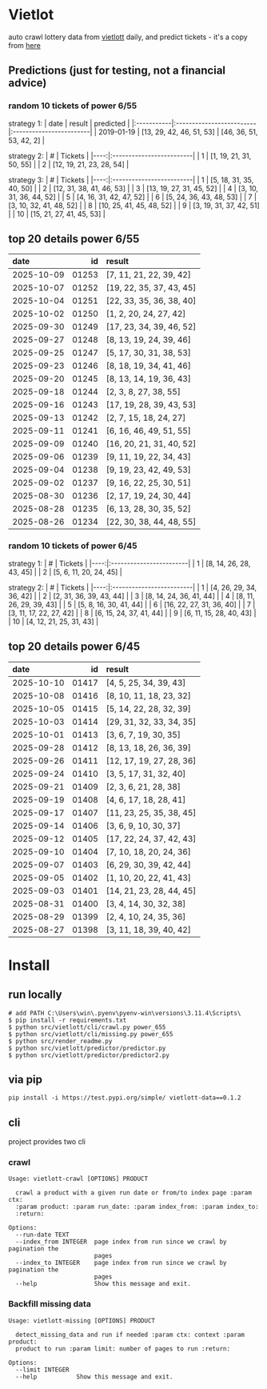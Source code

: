 # Vietlot
auto crawl lottery data from [vietlott](https://vietlott.vn) daily, and predict tickets - it's a copy from [here](https://github.com/vietvudanh/vietlott-data)
## Predictions (just for testing, not a financial advice)
### random 10 tickets of power 6/55

strategy 1:
| date       | result                   | predicted               |
|:-----------|:-------------------------|:------------------------|
| 2019-01-19 | [13, 29, 42, 46, 51, 53] | [46, 36, 51, 53, 42, 2] |

strategy 2:
|   # | Tickets                  |
|----:|:-------------------------|
|   1 | [1, 19, 21, 31, 50, 55]  |
|   2 | [12, 19, 21, 23, 28, 54] |

strategy 3:
|   # | Tickets                  |
|----:|:-------------------------|
|   1 | [5, 18, 31, 35, 40, 50]  |
|   2 | [12, 31, 38, 41, 46, 53] |
|   3 | [13, 19, 27, 31, 45, 52] |
|   4 | [3, 10, 31, 36, 44, 52]  |
|   5 | [4, 16, 31, 42, 47, 52]  |
|   6 | [5, 24, 36, 43, 48, 53]  |
|   7 | [3, 10, 32, 41, 48, 52]  |
|   8 | [10, 25, 41, 45, 48, 52] |
|   9 | [3, 19, 31, 37, 42, 51]  |
|  10 | [15, 21, 27, 41, 45, 53] |

## top 20 details power 6/55
| date       |    id | result                   |
|:-----------|------:|:-------------------------|
| 2025-10-09 | 01253 | [7, 11, 21, 22, 39, 42]  |
| 2025-10-07 | 01252 | [19, 22, 35, 37, 43, 45] |
| 2025-10-04 | 01251 | [22, 33, 35, 36, 38, 40] |
| 2025-10-02 | 01250 | [1, 2, 20, 24, 27, 42]   |
| 2025-09-30 | 01249 | [17, 23, 34, 39, 46, 52] |
| 2025-09-27 | 01248 | [8, 13, 19, 24, 39, 46]  |
| 2025-09-25 | 01247 | [5, 17, 30, 31, 38, 53]  |
| 2025-09-23 | 01246 | [8, 18, 19, 34, 41, 46]  |
| 2025-09-20 | 01245 | [8, 13, 14, 19, 36, 43]  |
| 2025-09-18 | 01244 | [2, 3, 8, 27, 38, 55]    |
| 2025-09-16 | 01243 | [17, 19, 28, 39, 43, 53] |
| 2025-09-13 | 01242 | [2, 7, 15, 18, 24, 27]   |
| 2025-09-11 | 01241 | [6, 16, 46, 49, 51, 55]  |
| 2025-09-09 | 01240 | [16, 20, 21, 31, 40, 52] |
| 2025-09-06 | 01239 | [9, 11, 19, 22, 34, 43]  |
| 2025-09-04 | 01238 | [9, 19, 23, 42, 49, 53]  |
| 2025-09-02 | 01237 | [9, 16, 22, 25, 30, 51]  |
| 2025-08-30 | 01236 | [2, 17, 19, 24, 30, 44]  |
| 2025-08-28 | 01235 | [6, 13, 28, 30, 35, 52]  |
| 2025-08-26 | 01234 | [22, 30, 38, 44, 48, 55] |

### random 10 tickets of power 6/45

strategy 1:
|   # | Tickets                 |
|----:|:------------------------|
|   1 | [8, 14, 26, 28, 43, 45] |
|   2 | [5, 6, 11, 20, 24, 45]  |

strategy 2:
|   # | Tickets                  |
|----:|:-------------------------|
|   1 | [4, 26, 29, 34, 36, 42]  |
|   2 | [2, 31, 36, 39, 43, 44]  |
|   3 | [8, 14, 24, 36, 41, 44]  |
|   4 | [8, 11, 26, 29, 39, 43]  |
|   5 | [5, 8, 16, 30, 41, 44]   |
|   6 | [16, 22, 27, 31, 36, 40] |
|   7 | [3, 11, 17, 22, 27, 42]  |
|   8 | [6, 15, 24, 37, 41, 44]  |
|   9 | [6, 11, 15, 28, 40, 43]  |
|  10 | [4, 12, 21, 25, 31, 43]  |

## top 20 details power 6/45
| date       |    id | result                   |
|:-----------|------:|:-------------------------|
| 2025-10-10 | 01417 | [4, 5, 25, 34, 39, 43]   |
| 2025-10-08 | 01416 | [8, 10, 11, 18, 23, 32]  |
| 2025-10-05 | 01415 | [5, 14, 22, 28, 32, 39]  |
| 2025-10-03 | 01414 | [29, 31, 32, 33, 34, 35] |
| 2025-10-01 | 01413 | [3, 6, 7, 19, 30, 35]    |
| 2025-09-28 | 01412 | [8, 13, 18, 26, 36, 39]  |
| 2025-09-26 | 01411 | [12, 17, 19, 27, 28, 36] |
| 2025-09-24 | 01410 | [3, 5, 17, 31, 32, 40]   |
| 2025-09-21 | 01409 | [2, 3, 6, 21, 28, 38]    |
| 2025-09-19 | 01408 | [4, 6, 17, 18, 28, 41]   |
| 2025-09-17 | 01407 | [11, 23, 25, 35, 38, 45] |
| 2025-09-14 | 01406 | [3, 6, 9, 10, 30, 37]    |
| 2025-09-12 | 01405 | [17, 22, 24, 37, 42, 43] |
| 2025-09-10 | 01404 | [7, 10, 18, 20, 24, 36]  |
| 2025-09-07 | 01403 | [6, 29, 30, 39, 42, 44]  |
| 2025-09-05 | 01402 | [1, 10, 20, 22, 41, 43]  |
| 2025-09-03 | 01401 | [14, 21, 23, 28, 44, 45] |
| 2025-08-31 | 01400 | [3, 4, 14, 30, 32, 38]   |
| 2025-08-29 | 01399 | [2, 4, 10, 24, 35, 36]   |
| 2025-08-27 | 01398 | [3, 11, 18, 39, 40, 42]  |

<!---
stats 6/55 all time - stats.to_markdown(index=False)
stats 6/55 -15d - stats_15d.to_markdown(index=False)
stats 6/55 -30d - stats_30d.to_markdown(index=False)
stats 6/55 -60d - stats_60d.to_markdown(index=False)
stats 6/55 -90d - stats_90d.to_markdown(index=False)
-->

# Install
 
## run locally

```shell
# add PATH C:\Users\win\.pyenv\pyenv-win\versions\3.11.4\Scripts\
$ pip install -r requirements.txt
$ python src/vietlott/cli/crawl.py power_655
$ python src/vietlott/cli/missing.py power_655
$ python src/render_readme.py
$ python src/vietlott/predictor/predictor.py
$ python src/vietlott/predictor/predictor2.py
```
 
## via pip

```shell
pip install -i https://test.pypi.org/simple/ vietlott-data==0.1.2
```

## cli
project provides two cli

### crawl
```shell
Usage: vietlott-crawl [OPTIONS] PRODUCT

  crawl a product with a given run date or from/to index page :param ctx:
  :param product: :param run_date: :param index_from: :param index_to:
  :return:

Options:
  --run-date TEXT
  --index_from INTEGER  page index from run since we crawl by pagination the
                        pages
  --index_to INTEGER    page index from run since we crawl by pagination the
                        pages
  --help                Show this message and exit.
```

### Backfill missing data

```shell
Usage: vietlott-missing [OPTIONS] PRODUCT

  detect_missing_data and run if needed :param ctx: context :param product:
  product to run :param limit: number of pages to run :return:

Options:
  --limit INTEGER
  --help           Show this message and exit.
```

